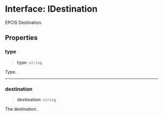 # Interface: IDestination

EPCIS Destination.

## Properties

### type

> **type**: `string`

Type.

***

### destination

> **destination**: `string`

The destination.

